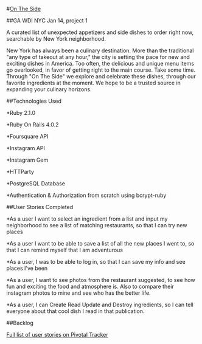 

#[On The Side](http://on-the-side.herokuapp.com)

##GA WDI NYC Jan 14, project 1

A curated list of unexpected appetizers and side dishes to order right now, searchable by New York neighborhood.  


New York has always been a culinary destination.  More than the traditional "any type of takeout at any hour," the city is setting the pace for new and exciting dishes in America.  Too often, the delicious and unique menu items go overlooked, in favor of getting right to the main course.  Take some time.  Through "On The Side" we explore and celebrate these dishes, through our favorite ingredients at the moment. We hope to be a trusted source in expanding your culinary horizons.  


##Technologies Used

*Ruby 2.1.0

*Ruby On Rails 4.0.2

*Foursquare API

*Instagram API

*Instagram Gem

*HTTParty

*PostgreSQL Database

*Authentication & Authorization from scratch using bcrypt-ruby

##User Stories Completed

*As a user I want to select an ingredient from a list and input my neighborhood to see a list of matching restaurants, so that I can try new places

*As a user I want to be able to save a list of all the new places I went to, so that I can remind myself that I am adventurous

*As a user, I was to be able to log in, so that I can save my info and see places I've been

*As a user, I want to see photos from the restaurant suggested, to see how fun and exciting the food and atmosphere is.  Also to compare their instagram photos to mine and see who has the better life.  

*As a user, I can Create Read Update and Destroy ingredients, so I can tell everyone about that cool dish I read in that publication.  

##Backlog

[Full list of user stories on Pivotal Tracker](https://www.pivotaltracker.com/s/projects/1015704)




